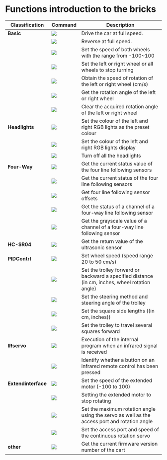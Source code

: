 ﻿---
sidebar_position: 5
sidebar_label: Functions introduction to the bricks
---

# Functions introduction to the bricks


| Classification | Command | Description |
| ------------ | ------------------------------------------------------- | ------ |
| **Basic** | ![](https://wiki-media-ef.oss-cn-hongkong.aliyuncs.com//images/cutebot-pro-programming-01.png)  | Drive the car at full speed. |
|              | ![](https://wiki-media-ef.oss-cn-hongkong.aliyuncs.com//images/cutebot-pro-programming-02.png)  | Reverse at full speed. |
|              | ![](https://wiki-media-ef.oss-cn-hongkong.aliyuncs.com//images/cutebot-pro-programming-03.png)  | Set the speed of both wheels with the range from -100~100 |
|              | ![](https://wiki-media-ef.oss-cn-hongkong.aliyuncs.com//images/cutebot-pro-programming-04.png)  | Set the left or right wheel or all wheels to stop turning |
|              | ![](https://wiki-media-ef.oss-cn-hongkong.aliyuncs.com//images/cutebot-pro-programming-05.png)  | Obtain the speed of rotation of the left or right wheel (cm/s) |
|              | ![](https://wiki-media-ef.oss-cn-hongkong.aliyuncs.com//images/cutebot-pro-programming-06.png)  | Get the rotation angle of the left or right wheel |
|              | ![](https://wiki-media-ef.oss-cn-hongkong.aliyuncs.com//images/cutebot-pro-programming-07.png)  | Clear the acquired rotation angle of the left or right wheel |
| **Headlights** | ![](https://wiki-media-ef.oss-cn-hongkong.aliyuncs.com//images/cutebot-pro-programming-08.png)  | Set the colour of the left and right RGB lights as the preset colour |
|              | ![](https://wiki-media-ef.oss-cn-hongkong.aliyuncs.com//images/cutebot-pro-programming-09.png)  | Set the colour of the left and right RGB lights display |
|              | ![](https://wiki-media-ef.oss-cn-hongkong.aliyuncs.com//images/cutebot-pro-programming-10.png)  | Turn off all the headlights |
| **Four-Way** | ![](https://wiki-media-ef.oss-cn-hongkong.aliyuncs.com//images/cutebot-pro-programming-11.png)  | Get the current status value of the four line following sensors |
|              | ![](https://wiki-media-ef.oss-cn-hongkong.aliyuncs.com//images/cutebot-pro-programming-12.png)  | Get the current status of the four line following sensors |
|              | ![](https://wiki-media-ef.oss-cn-hongkong.aliyuncs.com//images/cutebot-pro-programming-13.png)  | Get four line following sensor offsets |
|              | ![](https://wiki-media-ef.oss-cn-hongkong.aliyuncs.com//images/cutebot-pro-programming-14.png)  | Get the status of a channel of a four-way line following sensor |
|              | ![](https://wiki-media-ef.oss-cn-hongkong.aliyuncs.com//images/cutebot-pro-programming-15.png)  | Get the grayscale value of a channel of a four-way line following sensor |
| **HC-SR04** | ![](https://wiki-media-ef.oss-cn-hongkong.aliyuncs.com//images/cutebot-pro-programming-16.png)  | Get the return value of the ultrasonic sensor |
| **PIDContrl** | ![](https://wiki-media-ef.oss-cn-hongkong.aliyuncs.com//images/cutebot-pro-programming-17.png)  | Set wheel speed (speed range 20 to 50 cm/s) |
|              | ![](https://wiki-media-ef.oss-cn-hongkong.aliyuncs.com//images/cutebot-pro-programming-18.png)  | Set the trolley forward or backward a specified distance (in cm, inches, wheel rotation angle) |
|              | ![](https://wiki-media-ef.oss-cn-hongkong.aliyuncs.com//images/cutebot-pro-programming-19.png)  | Set the steering method and steering angle of the trolley |
|              | ![](https://wiki-media-ef.oss-cn-hongkong.aliyuncs.com//images/cutebot-pro-programming-20.png)  | Set the square side lengths ((in cm, inches)) |
|              | ![](https://wiki-media-ef.oss-cn-hongkong.aliyuncs.com//images/cutebot-pro-programming-21.png)  | Set the trolley to travel several squares forward |
| **IRservo** | ![](https://wiki-media-ef.oss-cn-hongkong.aliyuncs.com//images/cutebot-pro-programming-22.png)  | Execution of the internal program when an infrared signal is received |
|              | ![](https://wiki-media-ef.oss-cn-hongkong.aliyuncs.com//images/cutebot-pro-programming-23.png)  | Identify whether a button on an infrared remote control has been pressed |
| **Extendinterface** | ![](https://wiki-media-ef.oss-cn-hongkong.aliyuncs.com//images/cutebot-pro-programming-24.png)  | Set the speed of the extended motor (-100 to 100) |
|              | ![](https://wiki-media-ef.oss-cn-hongkong.aliyuncs.com//images/cutebot-pro-programming-25.png)  | Setting the extended motor to stop rotating |
|              | ![](https://wiki-media-ef.oss-cn-hongkong.aliyuncs.com//images/cutebot-pro-programming-26.png)  | Set the maximum rotation angle using the servo as well as the access port and rotation angle |
|              | ![](https://wiki-media-ef.oss-cn-hongkong.aliyuncs.com//images/cutebot-pro-programming-27.png)  | Set the access port and speed of the continuous rotation servo |
| **other** | ![](https://wiki-media-ef.oss-cn-hongkong.aliyuncs.com//images/cutebot-pro-programming-28.png)  | Get the current firmware version number of the cart |
